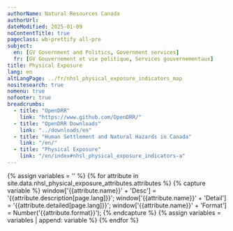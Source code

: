 ```yaml
---
authorName: Natural Resources Canada
authorUrl:
dateModified: 2025-01-09
noContentTitle: true
pageclass: wb-prettify all-pre
subject:
  en: [GV Government and Politics, Government services]
  fr: [GV Gouvernement et vie politique, Services gouvernementaux]
title: Physical Exposure
lang: en
altLangPage: ../fr/nhsl_physical_exposure_indicators_map
nositesearch: true
nomenu: true
nofooter: true
breadcrumbs:
  - title: "OpenDRR"
    link: "https://www.github.com/OpenDRR/"
  - title: "OpenDRR Downloads"
    link: "../downloads/en"
  - title: "Human Settlement and Natural Hazards in Canada"
    link: "/en/"
  - title: "Physical Exposure"
    link: "/en/index#nhsl_physical_exposure_indicators-a"
---
```

<!-- Load Leaflet from CDN -->
<link rel="stylesheet" href="https://unpkg.com/leaflet@1.7.1/dist/leaflet.css"
integrity="sha512-xodZBNTC5n17Xt2atTPuE1HxjVMSvLVW9ocqUKLsCC5CXdbqCmblAshOMAS6/keqq/sMZMZ19scR4PsZChSR7A=="
crossorigin=""/>

<script src="https://unpkg.com/leaflet@1.7.1/dist/leaflet.js"
integrity="sha512-XQoYMqMTK8LvdxXYG3nZ448hOEQiglfqkJs1NOQV44cWnUrBc8PkAOcXy20w0vlaXaVUearIOBhiXZ5V3ynxwA=="
crossorigin=""></script>

<!-- Load Esri Leaflet from CDN -->
<script src="https://unpkg.com/esri-leaflet@3.0.2/dist/esri-leaflet.js"
integrity="sha512-myckXhaJsP7Q7MZva03Tfme/MSF5a6HC2xryjAM4FxPLHGqlh5VALCbywHnzs2uPoF/4G/QVXyYDDSkp5nPfig=="
crossorigin=""></script>

<!-- Load Esri Leaflet Renderers plugin to use feature service symbology -->
<script src="https://unpkg.com/esri-leaflet-renderers@2.1.2" crossorigin=""></script>

<script src='https://api.mapbox.com/mapbox.js/plugins/leaflet-fullscreen/v1.0.1/Leaflet.fullscreen.min.js'></script>
<link href='https://api.mapbox.com/mapbox.js/plugins/leaflet-fullscreen/v1.0.1/leaflet.fullscreen.css' rel='stylesheet'/>

<script src="https://code.jquery.com/jquery-3.6.0.slim.min.js" integrity="sha256-u7e5khyithlIdTpu22PHhENmPcRdFiHRjhAuHcs05RI=" crossorigin="anonymous"></script>

<link href='../assets/css/app.css' rel='stylesheet'/>

<div id="map"></div>
<div id="sidebar"></div>

{% assign variables = '' %}
{% for attribute in site.data.nhsl_physical_exposure_attributes.attributes %}
  {% capture variable %}
  window['{{attribute.name}}' + 'Desc'] = '{{attribute.description[page.lang]}}';
  window['{{attribute.name}}' + 'Detail'] = '{{attribute.detailed[page.lang]}}';
  window['{{attribute.name}}' + 'Format'] = Number('{{attribute.format}}');
  {% endcapture %}
  {% assign variables = variables | append: variable %}
{% endfor %}

<script>

  {{variables}}

	var tiles = L.tileLayer( '//{s}.tile.osm.org/{z}/{x}/{y}.png', {
		attribution: '&copy; <a href="http://osm.org/copyright">OpenStreetMap</a> contributors'
	});

	var natural_hazards_building_exposure_model = L.esri.featureLayer({
		url: 'https://maps-cartes.services.geo.ca/server_serveur/rest/services/NRCan/nhsl_en/MapServer/7',
		simplifyFactor: 0.25,
		precision: 5,
    minZoom: 10,
		fields: [ 'OBJECTID', 'E_BldgNum' ]
	}).on( 'load', function ( e ) {
    $( '#sidebar' ).html( '' );
		this.metadata( function ( error, metadata ) {
			buildLegend( metadata );
		});
		$( '#modal' ).remove();
	}).on( 'loading', function ( e ) {
		$( '#map' ).before( '<div id="modal"></div>' );
	}).bindPopup( function ( layer ) {
    	return L.Util.template( '<p>Number of buildings: <strong>{E_BldgNum}</strong></p>', layer.feature.properties );
  }).on('add', function ( e ) {
    if ( oldId && oldLayer ) {
		  $( '#sidebar' ).html( '' );
      oldLayer.resetFeatureStyle( oldId );
    }
  }).on('click', function ( e ) {
		showAttributes( e, natural_hazards_building_exposure_model );
  });

	var landuse = L.esri.featureLayer({
		url: 'https://maps-cartes.services.geo.ca/server_serveur/rest/services/NRCan/nhsl_en/MapServer/8',
		simplifyFactor: 0.25,
		precision: 5,
    minZoom: 10,
		fields: [ 'OBJECTID', 'E_LandUse' ]
	}).on( 'load', function ( e ) {
		this.metadata( function ( error, metadata ) {
			buildLegend( metadata );
		});
		$( '#modal' ).remove();
	}).on( 'loading', function ( e ) {
		$( '#map' ).before( '<div id="modal"></div>' );
	}).bindPopup( function ( layer ) {
    	return L.Util.template( '<p>Landuse: <strong>{E_LandUse}</strong></p>', layer.feature.properties );
  }).on('add', function ( e ) {
    if ( oldId && oldLayer) {
		  $( '#sidebar' ).html( '' );
      oldLayer.resetFeatureStyle( oldId );
    }
  }).on('click', function ( e ) {
		showAttributes( e, landuse );
  });

  var population_density = L.esri.featureLayer({
		url: 'https://maps-cartes.services.geo.ca/server_serveur/rest/services/NRCan/nhsl_en/MapServer/9',
		simplifyFactor: 0.25,
		precision: 5,
    minZoom: 10,
		fields: [ 'OBJECTID', 'Et_PopNight___E_AreaHa' ]
  }).on( 'load', function ( e ) {
		this.metadata( function ( error, metadata ) {
			buildLegend( metadata );
		});
		$( '#modal' ).remove();
	}).on( 'loading', function ( e ) {
		$( '#map' ).before( '<div id="modal"></div>' );
	}).bindPopup( function ( layer ) {
    	return L.Util.template( '<p>Population density: <strong>{Et_PopNight___E_AreaHa}</strong></p>', layer.feature.properties );
  }).on('add', function ( e ) {
    if ( oldId && oldLayer) {
		  $( '#sidebar' ).html( '' );
      oldLayer.resetFeatureStyle( oldId );
    }
  }).on('click', function ( e ) {
		showAttributes( e, population_density );
  });

  var building_assets_per_hectare = L.esri.featureLayer({
		url: 'https://maps-cartes.services.geo.ca/server_serveur/rest/services/NRCan/nhsl_en/MapServer/10',
		simplifyFactor: 0.25,
		precision: 5,
    minZoom: 10,
		fields: [ 'OBJECTID', 'Et_AssetValue___E_AreaHa' ]
  }).on( 'load', function ( e ) {
		this.metadata( function ( error, metadata ) {
			buildLegend( metadata );
		});
		$( '#modal' ).remove();
	}).on( 'loading', function ( e ) {
		$( '#map' ).before( '<div id="modal"></div>' );
	}).bindPopup( function ( layer ) {
    	var assetval =  L.Util.template( '{Et_AssetValue___E_AreaHa}', layer.feature.properties );
      return '<p>Building assets per hectare: <strong>' + formatter.format(assetval) + '</strong></p>';
  }).on('add', function ( e ) {
    if ( oldId && oldLayer) {
		  $( '#sidebar' ).html( '' );
      oldLayer.resetFeatureStyle( oldId );
    }
  }).on('click', function ( e ) {
		showAttributes( e, building_assets_per_hectare );
  });

	var building_density = L.esri.featureLayer({
		url: 'https://maps-cartes.services.geo.ca/server_serveur/rest/services/NRCan/nhsl_en/MapServer/11',
		simplifyFactor: 0.25,
		precision: 5,
    minZoom: 10,
		fields: [ 'OBJECTID', 'Et_BldgNum___E_AreaHa' ]
	}).on( 'load', function ( e ) {
		this.metadata( function ( error, metadata ) {
			buildLegend( metadata );
		});
		$( '#modal' ).remove();
	}).on( 'loading', function ( e ) {
		$( '#map' ).before( '<div id="modal"></div>' );
	}).bindPopup( function ( layer ) {
    return L.Util.template( '<p>Building density: <strong>{Et_BldgNum___E_AreaHa}</strong></p>', layer.feature.properties );
  }).on('add', function ( e ) {
    if ( oldId && oldLayer) {
		  $( '#sidebar' ).html( '' );
      oldLayer.resetFeatureStyle( oldId );
    }
  }).on('click', function ( e ) {
		showAttributes( e, building_density );
  });

  var map = L.map( 'map', {
    fullscreenControl: true,
    center: [ 49.2827, -123.1207 ],
    zoom: 12,
    layers: [ tiles ]
  }),
  legend = L.control( { position: 'bottomright' } );

  map.on( 'overlayadd', function() {
    $( '#map' ).before( '<div id="modal"></div>' );
  });

  map.on( 'fullscreenchange', function () {
    map.invalidateSize();
  });

  var overlays = {
    'Landuse': landuse,
    'Population Density': population_density,
    'Building Assets per Hectare': building_assets_per_hectare,
    'Building Density': building_density,
    // 'Natural Hazards Building Exposure Model': natural_hazards_building_exposure_model
  };

  L.control.layers( overlays, null, { collapsed: false } ).addTo( map );

  landuse.addTo( map );

  var formatter = new Intl.NumberFormat( 'en-US', {
    style: 'currency',
    currency: 'USD',
    maximumFractionDigits: 0

    // These options are needed to round to whole numbers if that's what you want.
    //minimumFractionDigits: 0, // (this suffices for whole numbers, but will print 2500.10 as $2,500.1)
    //maximumFractionDigits: 0, // (causes 2500.99 to be printed as $2,501)
    //Usage: formatter.format(2500); $2,500.00
  });

  var oldId;
  var oldLayer;  

  function showAttributes( e, current_layer ) {

    current_layer.resetFeatureStyle( oldId );

    oldId = e.layer.feature.id;
    oldLayer = current_layer;

    current_layer.setFeatureStyle(e.layer.feature.id, {
      fillColor: 'red',
      color: 'red',
      weight: 3,
      fillOpacity: 0.5
    });
      
    current_layer.query()
      .where("OBJECTID = " + e.layer.feature.id )
      .run( function( error, resp ) {

        let props = resp.features[0].properties,
          string = '<table class="table table-striped table-responsive"><tr>';

          counter = 1;
          for ( const key in props ) {

            desc = window[key + 'Desc'];
            detail = window[key + 'Detail'];
            format = window[key + 'Format'];
            value = props[key];

            if ( format && value ) {
              if ( format === 444 ) {
                value = value.toLocaleString(undefined, {style:'currency', currency:'USD'});
              }
              else if ( format === 111 ) {
                value = value.toLocaleString(undefined, { maximumFractionDigits: 0 })
              }
              else if ( format === 555 ) {
                value *= 100
                value = value.toLocaleString(undefined, { maximumFractionDigits: 2 });
                value += '%';
              }
              else if ( format < 0 ) {
                mult = Math.abs(format);
                rounded = Math.round(value / (10 ** mult)) * 10 ** mult;
                value = rounded.toLocaleString(undefined);
              }
              else if ( format > 0 ) {
                value = value.toLocaleString(undefined, { maximumFractionDigits: format });
              }

              string +=
              '<td class="attr"><span class="prop" title="' + detail + '">' + desc + '</span><span class="val">' + value + '</span></td>';
            }
            else if ( key === 'OBJECTID' || key === 'SHAPE_Length' || key === 'SHAPE_Area' ) {}
            else if ( desc ) {
              string +=
                '<td class="attr"><span class="prop" title="' + detail + '">' + desc + '</span><span class="val">' + value + '</span></td>';
            }
            else {
              string +=
              '<td class="attr"><span class="prop">' + key + '</span><span class="val">' + value + '</span></td>';
            }
            if ( counter % 3 === 0) {
                string += '</tr><tr>';
              }
            counter += 1;
          }
        string += '</tr></table>';
        $( '#sidebar' ).html( '<h3>Properties of Selected Feature</h3>' + string );

      });
  }

  function buildLegend( metadata ) {

	  map.removeControl(legend);
	
    var renderers = metadata.drawingInfo.renderer.classBreakInfos ? metadata.drawingInfo.renderer.classBreakInfos : metadata.drawingInfo.renderer.uniqueValueInfos;

    legend.onAdd = function ( map ) {

      var div = L.DomUtil.create( 'div', 'info legend' );

      if ( renderers.length === 0 ) { 
        return L.DomUtil.create( 'div' ); 
      }

      div.innerHTML += '<center><strong>' + metadata.name + '</strong></center>';

      for ( var i = 0; i < renderers.length; i++ ) {
        div.innerHTML +=
        '<div style="white-space: nowrap;margin-top: 2px;"><i style="background:rgb( ' + renderers[i][ 'symbol' ].color[0] + ',' + renderers[i][ 'symbol' ].color[1] + ',' + renderers[i][ 'symbol' ].color[2] + ',' + renderers[i][ 'symbol' ].color[3] + ' );border-color:rgb( ' + renderers[i][ 'symbol' ][ 'outline' ].color[0] + ',' + renderers[i][ 'symbol' ][ 'outline' ].color[1] + ',' + renderers[i][ 'symbol' ][ 'outline' ].color[2]+ ',' + renderers[i][ 'symbol' ][ 'outline' ].color[3] + ' );border-width:' + renderers[i][ 'symbol' ][ 'outline' ].width + 'px;"></i> ' +
        renderers[i][ 'label' ] + '</div>';
      }

      return div;

    };

    legend.addTo( map );
  }
</script>
